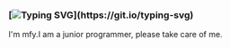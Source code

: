 ### [![Typing SVG](https://readme-typing-svg.demolab.com?font=Fira+Code&pause=1000000&color=8888FF&width=435&lines=Welcome+to+mfy%E2%80%98s+Github+homepage.)](https://git.io/typing-svg)

I'm mfy.I am a junior programmer, please take care of me.
